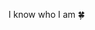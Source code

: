 I know who I am 🍀

<!---
ONNIDA01/ONNIDA01 is a ✨ special ✨ repository because its `README.md` (this file) appears on your GitHub profile.
You can click the Preview link to take a look at your changes.
--->
